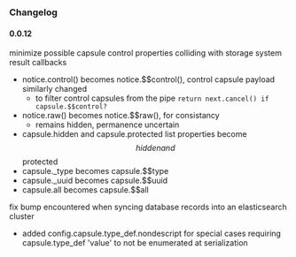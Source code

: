 ### Changelog

#### 0.0.12

minimize possible capsule control properties colliding with storage system result callbacks

* notice.control() becomes notice.$$control(), control capsule payload similarly changed
    * to filter control capsules from the pipe `return next.cancel() if capsule.$$control?`
* notice.raw() becomes notice.$$raw(), for consistancy
    * remains hidden, permanence uncertain
* capsule.hidden and capsule.protected list properties become $$hidden and $$protected
* capsule._type becomes capsule.$$type
* capsule._uuid becomes capsule.$$uuid
* capsule.all becomes capsule.$$all

fix bump encountered when syncing database records into an elasticsearch cluster

* added config.capsule.type_def.nondescript for special cases requiring capsule.type_def 'value' to not be enumerated at serialization 

